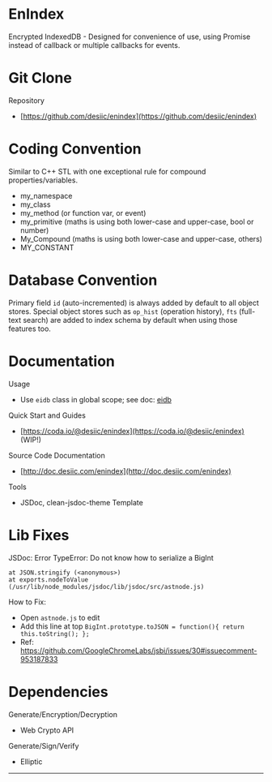 EnIndex
=======

Encrypted IndexedDB - Designed for convenience of use, using Promise instead
of callback or multiple callbacks for events.

Git Clone
=========

Repository
  * [https://github.com/desiic/enindex](https://github.com/desiic/enindex)

Coding Convention
=================

Similar to C++ STL with one exceptional rule for compound properties/variables.
  * my_namespace
  * my_class
  * my_method (or function var, or event)
  * my_primitive (maths is using both lower-case and upper-case, bool or number)
  * My_Compound (maths is using both lower-case and upper-case, others)
  * MY_CONSTANT

Database Convention
===================

Primary field `id` (auto-incremented) is always added by default to all object stores.
Special object stores such as `op_hist` (operation history), `fts` (full-text search)
are added to index schema by default when using those features too.

Documentation
=============

Usage
  * Use `eidb` class in global scope; see doc: [eidb](http://doc.desiic.com/enindex/module-eidb.html)
  
Quick Start and Guides
  * [https://coda.io/@desiic/enindex](https://coda.io/@desiic/enindex) (WIP!)

Source Code Documentation
  * [http://doc.desiic.com/enindex](http://doc.desiic.com/enindex)

Tools
  * JSDoc, clean-jsdoc-theme Template

Lib Fixes
=========

JSDoc: Error TypeError: Do not know how to serialize a BigInt
```
at JSON.stringify (<anonymous>)
at exports.nodeToValue (/usr/lib/node_modules/jsdoc/lib/jsdoc/src/astnode.js)
```
How to Fix:
  * Open `astnode.js` to edit
  * Add this line at top `BigInt.prototype.toJSON = function(){ return this.toString(); };`
  * Ref: https://github.com/GoogleChromeLabs/jsbi/issues/30#issuecomment-953187833

Dependencies
============

Generate/Encryption/Decryption
  * Web Crypto API

Generate/Sign/Verify
  * Elliptic
___